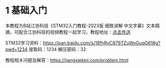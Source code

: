 # 1 基础入门

本教程为B站江协科技《STM32入门教程-2023版 细致讲解 中文字幕》文本精摘，可配合江协科技的视频教程一起学习，教程地址：[点击传送](https://www.bilibili.com/video/BV1th411z7sn/?spm_id_from=333.337.search-card.all.click&vd_source=7df640296c15e75b5fbd2da8cc72a434)

STM32学习资料：https://pan.baidu.com/s/18fhRyC879TZuWnGuqG618g?pwd=1234  提取码：1234  解压密码：32

教程相关问题及解答：https://jiangxiekeji.com/problem.html

